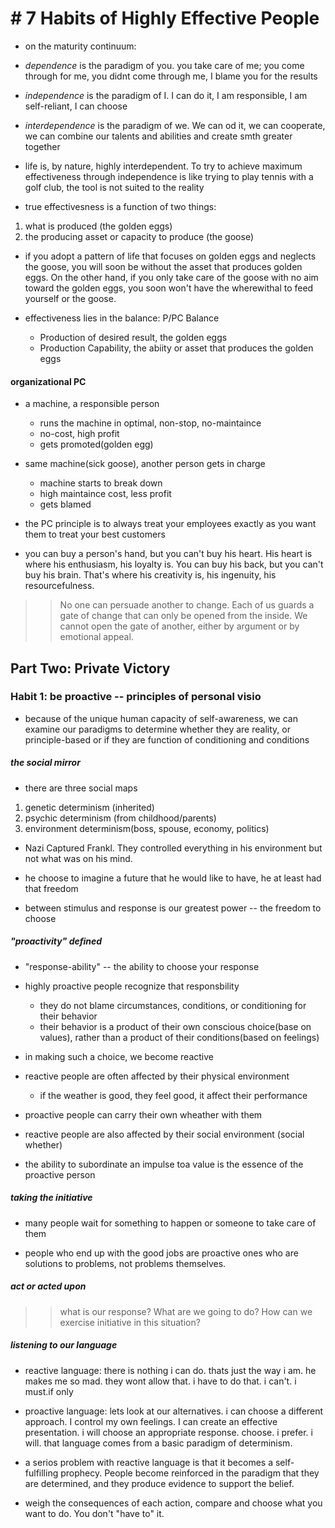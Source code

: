 # # 7 Habits of Highly Effective People

* on the maturity continuum:

- *dependence* is the paradigm of you. you take care of me; you come through for
  me, you didnt come through me, I blame you for the results

- *independence* is the paradigm of I. I can do it, I am responsible, I am
  self-reliant, I can choose

- *interdependence* is the paradigm of we. We can od it, we can cooperate, we
  can combine our talents and abilities and create smth greater together

- life is, by nature, highly interdependent. To try to achieve maximum
  effectiveness through independence is like trying to play tennis with a golf
  club, the tool is not suited to the reality


- true effectivesness is a function of two things:

1. what is produced (the golden eggs)
2. the producing asset or capacity to produce (the goose)

- if you adopt a pattern of life that focuses on golden eggs and neglects the
  goose, you will soon be without the asset that produces golden eggs. On the
  other hand, if you only take care of the goose with no aim toward the golden
  eggs, you soon won't have the wherewithal to feed yourself or the goose.

- effectiveness lies in the balance: P/PC Balance
  - Production of desired result, the golden eggs
  - Production Capability, the abiity or asset that produces the golden eggs

#### organizational PC

- a machine, a responsible person
  - runs the machine in optimal, non-stop, no-maintaince
  - no-cost, high profit
  - gets promoted(golden egg)

- same machine(sick goose), another person gets in charge
  - machine starts to break down
  - high maintaince cost, less profit
  - gets blamed


- the PC principle is to always treat your employees exactly as you want them to
  treat your best customers

- you can buy a person's hand, but you can't buy his heart. His heart is where
  his enthusiasm, his loyalty is. You can buy his back, but you can't buy his
  brain. That's where his creativity is, his ingenuity, his resourcefulness.

>> No one can persuade another to change. Each of us guards a gate of change
>> that can only be opened from the inside. We cannot open the gate of another,
>> either by argument or by emotional appeal.


## Part Two: Private Victory

### Habit 1: be proactive -- principles of personal visio

- because of the unique human capacity of self-awareness, we can examine our
  paradigms to determine whether they are reality, or principle-based or if they
  are function of conditioning and conditions

##### the social mirror

- there are three social maps

1. genetic determinism (inherited)
2. psychic determinism (from childhood/parents)
3. environment determinism(boss, spouse, economy, politics)

- Nazi Captured Frankl. They controlled everything in his environment but not what was on his mind.
- he choose to imagine a future that he would like to have, he at least had that freedom

- between stimulus and response is our greatest power -- the freedom to choose

##### "proactivity" defined

- "response-ability" -- the ability to choose your response

- highly proactive people recognize that responsbility
  - they do not blame circumstances, conditions, or conditioning for their behavior
  - their behavior is a product of their own conscious choice(base on values),
    rather than a product of their conditions(based on feelings)

- in making such a choice, we become reactive
- reactive people are often affected by their physical environment
  - if the weather is good, they feel good, it affect their performance

- proactive people can carry their own wheather with them

- reactive people are also affected by their social environment (social whether)

- the ability to subordinate an impulse toa value is the essence of the proactive person

##### taking the initiative

- many people wait for something to happen or someone to take care of them

- people who end up with the good jobs are proactive ones who are solutions to
  problems, not problems themselves.


##### act or acted upon

>> what is our response? What are we going to do? How can we exercise initiative
>> in this situation?

##### listening to our language

- reactive language: there is nothing i can do. thats just the way i am. he
  makes me so mad. they wont allow that. i have to do that. i can't. i must.if only

- proactive language: lets look at our alternatives. i can choose a different
  approach. I control my own feelings. I can create an effective presentation. i
  will choose an appropriate response. choose. i prefer. i will. that language
  comes from a basic paradigm of determinism.

- a serios problem with reactive language is that it becomes a self-fulfilling
  prophecy. People become reinforced in the paradigm that they are determined,
  and they produce evidence to support the belief.

- weigh the consequences of each action, compare and choose what you want to do.  You don't "have to" it.
